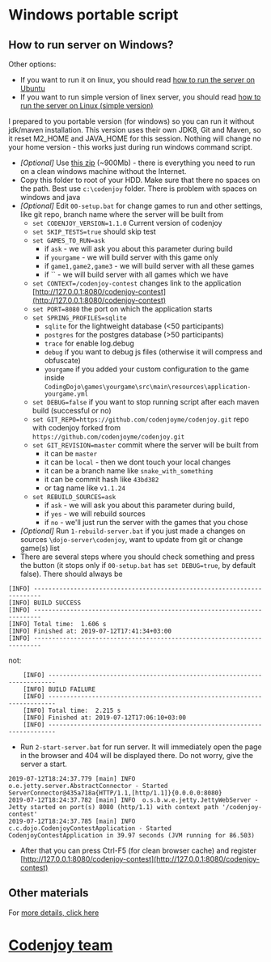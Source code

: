 Windows portable script
=======================

How to run server on Windows?
-----------------------------
Other options:
- If you want to run it on linux, you should read
[how to run the server on Ubuntu](https://github.com/codenjoyme/codenjoy/tree/master/CodingDojo/portable/linux-docker-compose#ubuntu-portable-script)
- If you want to run simple version of linex server, you should read 
[how to run the server on Linux (simple version)](https://github.com/codenjoyme/codenjoy/tree/master/CodingDojo/portable/linux-docker#linux-portable-script-simple-version)

I prepared to you portable version (for windows) so you can run it without
jdk/maven installation. This version uses their own JDK8, Git and Maven,
so it reset M2_HOME and JAVA_HOME for this session. Nothing will change no
your home version - this works just during run windows command script.
- *[Optional]* Use [this zip](https://epa.ms/EBW39) (~900Mb) - there is everything you need to run on a clean
windows machine without the Internet.
- Copy this folder to root of your HDD. Make sure that there no spaces on the path.
Best use `c:\codenjoy` folder. There is problem with spaces on windows and java
- *[Optional]* Edit `00-setup.bat` for change games to run and other settings,
like git repo, branch name where the server will be built from
  * `set CODENJOY_VERSION=1.1.0` Current version of codenjoy
  * `set SKIP_TESTS=true` should skip test
  * `set GAMES_TO_RUN=ask`
     * if `ask` - we will ask you about this parameter during build
     * if `yourgame` - we will build server with this game only
     * if `game1,game2,game3` - we will build server with all these games
     * if `` - we will build server with all games which we have
  * `set CONTEXT=/codenjoy-contest` changes link to the
    application [http://127.0.0.1:8080/codenjoy-contest](http://127.0.0.1:8080/codenjoy-contest)
  * `set PORT=8080` the port on which the application starts
  * `set SPRING_PROFILES=sqlite`
    * `sqlite` for the lightweight database (<50 participants)
    * `postgres` for the postgres database (>50 participants)
    * `trace` for enable log.debug
    * `debug` if you want to debug js files (otherwise it will compress and obfuscate)
    * `yourgame` if you added your custom configuration to the game inside `CodingDojo\games\yourgame\src\main\resources\application-yourgame.yml`
  * `set DEBUG=false` if you want to stop running script after each maven build (successful or no)
  * `set GIT_REPO=https://github.com/codenjoyme/codenjoy.git` repo with codenjoy forked from `https://github.com/codenjoyme/codenjoy.git`
  * `set GIT_REVISION=master` commit where the server will be built from
    * it can be `master`
    * it can be `local` - then we dont touch your local changes
    * it can be a branch name like `snake_with_something`
    * it can be commit hash like `43bd382`
    * or tag name like `v1.1.24`
  * `set REBUILD_SOURCES=ask`
    * if `ask` - we will ask you about this parameter during build,
    * if `yes` - we will rebuild sources
    * if `no` - we'll just run the server with the games that you chose
- *[Optional]* Run `1-rebuild-server.bat` if you just made a changes on
sources `\dojo-server\codenjoy`, want to update from git or change game(s) list
- There are several steps where you should check something and press the
button (it stops only if `00-setup.bat` has `set DEBUG=true`, by default false).
There should always be
```
[INFO] ------------------------------------------------------------------------
[INFO] BUILD SUCCESS
[INFO] ------------------------------------------------------------------------
[INFO] Total time:  1.606 s
[INFO] Finished at: 2019-07-12T17:41:34+03:00
[INFO] ------------------------------------------------------------------------
```
not:
```
    [INFO] ------------------------------------------------------------------------
    [INFO] BUILD FAILURE
    [INFO] ------------------------------------------------------------------------
    [INFO] Total time:  2.215 s
    [INFO] Finished at: 2019-07-12T17:06:10+03:00
    [INFO] ------------------------------------------------------------------------
```
- Run `2-start-server.bat` for run server. It will immediately open the
page in the browser and 404 will be displayed there. Do not worry, give
the server a start.
```
2019-07-12T18:24:37.779 [main] INFO  o.e.jetty.server.AbstractConnector - Started ServerConnector@435a718a{HTTP/1.1,[http/1.1]}{0.0.0.0:8080}
2019-07-12T18:24:37.782 [main] INFO  o.s.b.w.e.jetty.JettyWebServer - Jetty started on port(s) 8080 (http/1.1) with context path '/codenjoy-contest'
2019-07-12T18:24:37.785 [main] INFO  c.c.dojo.CodenjoyContestApplication - Started CodenjoyContestApplication in 39.97 seconds (JVM running for 86.503)
```
- After that you can press Ctrl-F5 (for clean browser cache) and register
[http://127.0.0.1:8080/codenjoy-contest](http://127.0.0.1:8080/codenjoy-contest)

Other materials
--------------
For [more details, click here](https://github.com/codenjoyme/codenjoy#codenjoy)

[Codenjoy team](http://codenjoy.com/portal/?page_id=51)
===========